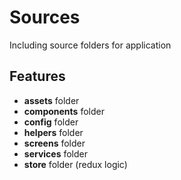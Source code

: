# Sources
Including source folders for application
## Features
- **assets** folder
- **components** folder
- **config** folder
- **helpers** folder
- **screens** folder
- **services** folder
- **store** folder (redux logic)